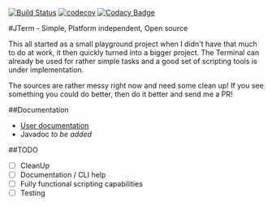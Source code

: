 [![Build Status](https://travis-ci.org/Deletescape-Media/JTerm.svg?branch=master)](https://travis-ci.org/Deletescape-Media/JTerm)
[![codecov](https://codecov.io/gh/Deletescape-Media/JTerm/branch/master/graph/badge.svg)](https://codecov.io/gh/Deletescape-Media/JTerm)
[![Codacy Badge](https://api.codacy.com/project/badge/Grade/0a266e559ca7476fa50d58488636d36f)](https://www.codacy.com/app/deletescape/JTerm?utm_source=github.com&amp;utm_medium=referral&amp;utm_content=Deletescape-Media/JTerm&amp;utm_campaign=Badge_Grade)

#JTerm - Simple, Platform independent, Open source

This all started as a small playground project when I didn't have that much to do at work, it then quickly turned into a bigger project. The Terminal can already be used for rather simple tasks and a good set of scripting tools is under implementation.

The sources are rather messy right now and need some clean up! If you see something you could do better, then do it better and send me a PR!

##Documentation

* [User documentation](src/markdown/Index.md)
* Javadoc *to be added*

##TODO

- [ ] CleanUp
- [ ] Documentation / CLI help
- [ ] Fully functional scripting capabilities
- [ ] Testing